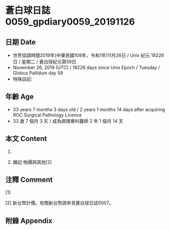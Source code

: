 # 蒼白球日誌0059_gpdiary0059_20191126 #

## 日期 Date ##

* 世界協調時間2019年(中華民國108年，令和1年)11月26日 / Unix 紀元 18226 日 / 星期二 / 蒼白球紀元第59日
* November 26, 2019 (UTC) / 18226 days since Unix Epoch / Tuesday / Globus Pallidum day 59
* 特殊註記:

## 年齡 Age ##

* 33 years 7 months 3 days old / 2 years 1 months 14 days after acquiring ROC Surgical Pathology Licence
* 33 歲 7 個月 3 天 / 成為病理專科醫師 2 年 1 個月 14 天

## 本文 Content ##

1. 

    
2. 雜記:物價與其他[2]

    

## 注釋 Comment ##

[1] 


[2] 新台幣計價。有關新台幣請參見蒼白球日誌0007。



## 附錄 Appendix ##

